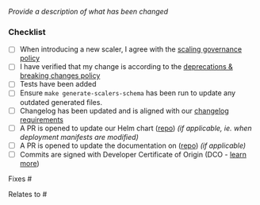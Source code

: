 <!-- Thank you for contributing!

     Read more about how you can contribute in our contribution guide:
     https://github.com/kedacore/keda/blob/main/CONTRIBUTING.md
-->

_Provide a description of what has been changed_

### Checklist

- [ ] When introducing a new scaler, I agree with the [scaling governance policy](https://github.com/kedacore/governance/blob/main/SCALERS.md)
- [ ] I have verified that my change is according to the [deprecations & breaking changes policy](https://github.com/kedacore/governance/blob/main/DEPRECATIONS.md)
- [ ] Tests have been added
- [ ] Ensure `make generate-scalers-schema` has been run to update any outdated generated files.
- [ ] Changelog has been updated and is aligned with our [changelog requirements](https://github.com/kedacore/keda/blob/main/CONTRIBUTING.md#Changelog)
- [ ] A PR is opened to update our Helm chart ([repo](https://github.com/kedacore/charts)) *(if applicable, ie. when deployment manifests are modified)*
- [ ] A PR is opened to update the documentation on ([repo](https://github.com/kedacore/keda-docs)) *(if applicable)*
- [ ] Commits are signed with Developer Certificate of Origin (DCO - [learn more](https://github.com/kedacore/keda/blob/main/CONTRIBUTING.md#developer-certificate-of-origin-signing-your-work))

<!--
  Make sure to link the related issue for this change
  If it requires multiple PRs and/or a PR on another repo as well, please use "Relates to" instead.
-->
Fixes #

<!--
  Make sure to link the related PRs for changes such as documentation & Helm charts
-->
Relates to #
